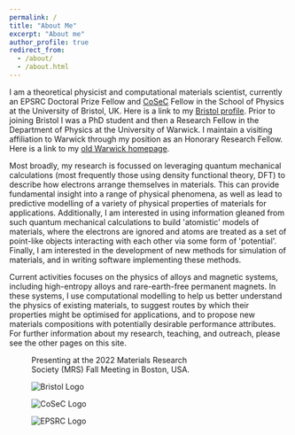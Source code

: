 ```yaml
---
permalink: /
title: "About Me"
excerpt: "About me"
author_profile: true
redirect_from: 
  - /about/
  - /about.html
---
```


I am a theoretical physicist and computational materials scientist, currently an EPSRC Doctoral Prize Fellow and <a href="https://www.sc.stfc.ac.uk/programmes/cosec/" target="_blank">CoSeC</a> Fellow in the School of Physics at the University of Bristol, UK. Here is a link to my <a href="https://research-information.bris.ac.uk/en/persons/christopher-d-woodgate" target="_blank">Bristol profile</a>. Prior to joining Bristol I was a PhD student and then a Research Fellow in the Department of Physics at the University of Warwick. I maintain a visiting affiliation to Warwick through my position as an Honorary Research Fellow. Here is a link to my <a href="https://warwick.ac.uk/fac/sci/hetsys/people/studentscohort1/woodgate/" target="_blank">old Warwick homepage</a>.

<!---
<figure class="align-center">
  <img src="{{ site.url }}{{ site.baseurl }}/images/ti_x_vnbmotaw_highlight.jpg" alt="">
  <figcaption>Visualising equilibrium atomic configurations for the Ti<sub>x</sub>VNbMoTaW high-entropy alloy.</figcaption>
</figure> 
-->

Most broadly, my research is focussed on leveraging quantum mechanical calculations (most frequently those using density functional theory, DFT) to describe how electrons arrange themselves in materials. This can provide fundamental insight into a range of physical phenomena, as well as lead to predictive modelling of a variety of physical properties of materials for applications. Additionally, I am interested in using information gleaned from such quantum mechanical calculations to build 'atomistic' models of materials, where the electrons are ignored and atoms are treated as a set of point-like objects interacting with each other via some form of 'potential'. Finally, I am interested in the development of new methods for simulation of materials, and in writing software implementing these methods.

Current activities focuses on the physics of alloys and magnetic systems, including high-entropy alloys and rare-earth-free permanent magnets. In these systems, I use computational modelling to help us better understand the physics of existing materials, to suggest routes by which their properties might be optimised for applications, and to propose new materials compositions with potentially desirable performance attributes. For further information about my research, teaching, and outreach, please see the other pages on this site.

<figure style="width: 300px" class="align-center">
  <img src="{{ site.url }}{{ site.baseurl }}/images/mrs_fall.jpg" alt="">
  <figcaption>Presenting at the 2022 Materials Research Society (MRS) Fall Meeting in Boston, USA.</figcaption>
</figure> 

<figure style="width: 300px" class="align-center">
  <img src='{{ site.url }}{{ site.baseurl }}/images/UoB_RGB_24.png' alt='Bristol Logo'>
</figure>

<figure style="width: 250px" class="align-center">
  <img src='{{ site.url }}{{ site.baseurl }}/images/CoSec_Logo_Final.jpg' alt='CoSeC Logo'>
</figure>

<figure style="width: 300px" class="align-center">
  <img src='{{ site.url }}{{ site.baseurl }}/images/new_epsrc_logo.png' alt='EPSRC Logo'>
</figure>

<!--<img align='center' style='width: 300px' src='images/new_epsrc_logo.png' alt='EPSRC Logo'> -->
